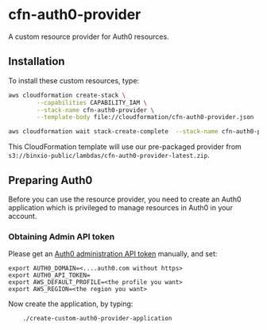 # cfn-auth0-provider
A custom resource provider for Auth0 resources.


## Installation
To install these custom resources, type:

```sh
aws cloudformation create-stack \
        --capabilities CAPABILITY_IAM \
        --stack-name cfn-auth0-provider \
        --template-body file://cloudformation/cfn-auth0-provider.json

aws cloudformation wait stack-create-complete  --stack-name cfn-auth0-provider
```

This CloudFormation template will use our pre-packaged provider from `s3://binxio-public/lambdas/cfn-auth0-provider-latest.zip`.

## Preparing Auth0
Before you can use the resource provider, you need to create an Auth0 application which is privileged to manage resources in Auth0 in 
your account.


### Obtaining Admin API token
Please get an [Auth0 administration API token](https://auth0.com/docs/api/management/v2/tokens#get-a-token-manually) manually, and set:

```
export AUTH0_DOMAIN=<....auth0.com without https>
export AUTH0_API_TOKEN=
export AWS_DEFAULT_PROFILE=<the profile you want>
export AWS_REGION=<the region you want>
```

Now create the application, by typing:
```
	./create-custom-auth0-provider-application
```
